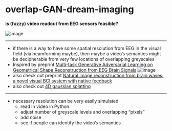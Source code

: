 # overlap-GAN-dream-imaging
**is (fuzzy) video readout from EEG sensors feasible?**   

![image](https://github.com/neurodream/overlap-GAN-dream-imaging/assets/117816806/95ee56a7-96c8-4c64-857f-b78709f66048)

---

- if there is a way to have some spatial resolution from EEG in the visual field (via beamforming maybe), then maybe a video’s semantics might be decipherable from very few locations of overlapping greyscales
- Inspired by preprint [Multi-task Generative Adversarial Learning on Geometrical Shape Reconstruction from EEG Brain Signals](https://www.biorxiv.org/content/10.1101/787101v3)
  ![image](https://github.com/neurodream/overlap-GAN-dream-imaging/assets/117816806/96a1440e-e0aa-4688-baf7-842923b1bd42)
- also check out preprint [Natural image reconstruction from brain waves: a novel visual BCI system with native feedback](https://www.biorxiv.org/content/10.1101/787101v3)
- also check out [4D gaussian splatting](https://guanjunwu.github.io/4dgs/)

---

- necessary resolution can be very easily simulated
	- read in video in Python
	- adjust number of greyscale levels and overlapping “pixels”
	- add noise
	- see if people can identify the video’s semantics
